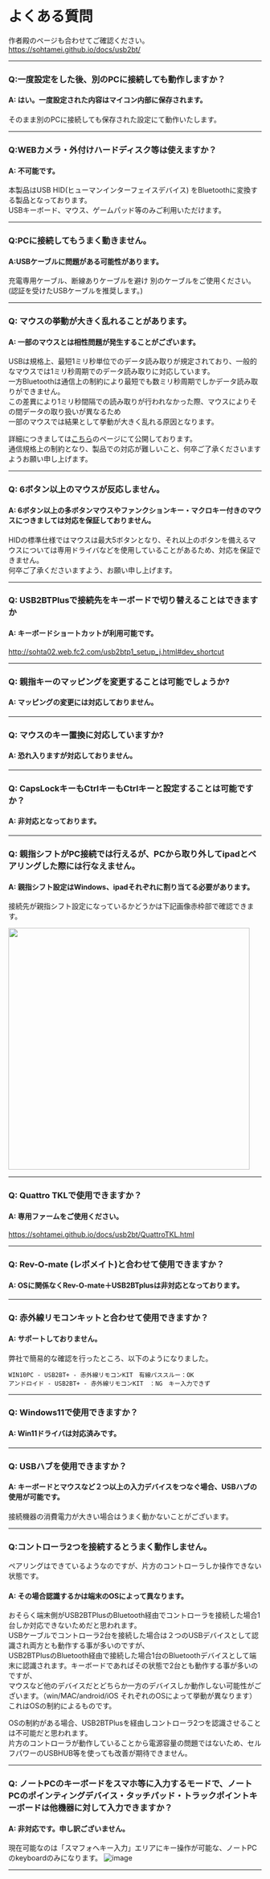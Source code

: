 # よくある質問
作者殿のページも合わせてご確認ください。  
https://sohtamei.github.io/docs/usb2bt/

----

### Q:一度設定をした後、別のPCに接続しても動作しますか？

#### A: はい。一度設定された内容はマイコン内部に保存されます。
そのまま別のPCに接続しても保存された設定にて動作いたします。  

----

### Q:WEBカメラ・外付けハードディスク等は使えますか？

#### A: 不可能です。
本製品はUSB HID(ヒューマンインターフェイスデバイス)
をBluetoothに変換する製品となっております。  
USBキーボード、マウス、ゲームパッド等のみご利用いただけます。
  
----

### Q:PCに接続してもうまく動きません。

#### A:USBケーブルに問題がある可能性があります。
充電専用ケーブル、断線ありケーブルを避け
別のケーブルをご使用ください。(認証を受けたUSBケーブルを推奨します。)

----

### Q: マウスの挙動が大きく乱れることがあります。

#### A: 一部のマウスとは相性問題が発生することがございます。
USBは規格上、最短1ミリ秒単位でのデータ読み取りが規定されており、一般的なマウスでは1ミリ秒周期でのデータ読み取りに対応しています。  
一方Bluetoothは通信上の制約により最短でも数ミリ秒周期でしかデータ読み取りができません。  
この差異により1ミリ秒間隔での読み取りが行われなかった際、マウスによりその間データの取り扱いが異なるため  
一部のマウスでは結果として挙動が大きく乱れる原因となります。

詳細につきましては[こちら](https://github.com/sohtamei/docs/blob/master/usb2bt/usb2bt_mouseIssue.md)のページにて公開しております。  
通信規格上の制約となり、製品での対応が難しいこと、何卒ご了承くださいますようお願い申し上げます。  

----

### Q: 6ボタン以上のマウスが反応しません。

#### A: 6ボタン以上の多ボタンマウスやファンクションキー・マクロキー付きのマウスにつきましては対応を保証しておりません。
HIDの標準仕様ではマウスは最大5ボタンとなり、それ以上のボタンを備えるマウスについては専用ドライバなどを使用していることがあるため、対応を保証できません。  
何卒ご了承くださいますよう、お願い申し上げます。

----
  
### Q: USB2BTPlusで接続先をキーボードで切り替えることはできますか

#### A: キーボードショートカットが利用可能です。
http://sohta02.web.fc2.com/usb2btp1_setup_j.html#dev_shortcut
  
----
  
### Q: 親指キーのマッピングを変更することは可能でしょうか?

#### A: マッピングの変更には対応しておりません。 

  
----
  
### Q: マウスのキー置換に対応していますか?

#### A: 恐れ入りますが対応しておりません。
  
----
  
### Q: CapsLockキーもCtrlキーもCtrlキーと設定することは可能ですか？

#### A: 非対応となっております。
  
----
 
### Q: 親指シフトがPC接続では行えるが、PCから取り外してipadとペアリングした際には行なえません。

#### A: 親指シフト設定はWindows、ipadそれぞれに割り当てる必要があります。
接続先が親指シフト設定になっているかどうかは下記画像赤枠部で確認できます。  
  
<img src="https://bit-trade-one.co.jp/wp/wp-content/uploads/2021/11/7b91fa174967d8a7cfba1907a7379b5a.png" width="480px">  

  
----

### Q: Quattro TKLで使用できますか？

#### A: 専用ファームをご使用ください。
https://sohtamei.github.io/docs/usb2bt/QuattroTKL.html

----

### Q: Rev-O-mate (レボメイト)と合わせて使用できますか？

#### A: OSに関係なくRev-O-mate＋USB2BTplusは非対応となっております。

----

### Q: 赤外線リモコンキットと合わせて使用できますか？

#### A: サポートしておりません。

弊社で簡易的な確認を行ったところ、以下のようになりました。
```
WIN10PC - USB2BT+ - 赤外線リモコンKIT　有線パススルー：OK  
アンドロイド - USB2BT+ - 赤外線リモコンKIT　：NG　キー入力できず  
```

----

### Q: Windows11で使用できますか？

#### A: Win11ドライバは対応済みです。

----

### Q: USBハブを使用できますか？

#### A: キーボードとマウスなど２つ以上の入力デバイスをつなぐ場合、USBハブの使用が可能です。

接続機器の消費電力が大きい場合はうまく動かないことがございます。

----

### Q:コントローラ2つを接続するとうまく動作しません。  
ペアリングはできているようなのですが、片方のコントローラしか操作できない状態です。

#### A: その場合認識するかは端末のOSによって異なります。

おそらく端末側がUSB2BTPlusのBluetooth経由でコントローラを接続した場合1台しか対応できないためだと思われます。  
USBケーブルでコントローラ2台を接続した場合は２つのUSBデバイスとして認識され両方とも動作する事が多いのですが、  
USB2BTPlusのBluetooth経由で接続した場合1台のBluetoothデバイスとして端末に認識されます。キーボードであればその状態で2台とも動作する事が多いのですが、  
マウスなど他のデバイスだとどちらか一方のデバイスしか動作しない可能性がございます。（win/MAC/android/iOS それぞれのOSによって挙動が異なります）  
これはOSの制約によるものです。  

OSの制約がある場合、USB2BTPlusを経由しコントローラ2つを認識させることは不可能だと思われます。  
片方のコントローラが動作していることから電源容量の問題ではないため、セルフパワーのUSBHUB等を使っても改善が期待できません。  

----

### Q: ノートPCのキーボードをスマホ等に入力するモードで、ノートPCのポインティングデバイス・タッチパッド・トラックポイントキーボードは他機器に対して入力できますか？

#### A: 非対応です。申し訳ございません。
現在可能なのは「スマフォへキー入力」エリアにキー操作が可能な、ノートPCのkeyboardのみになります。
![image](https://user-images.githubusercontent.com/85532743/195277932-b93637cf-52bc-4105-81b9-fcd593fbfbb4.png)

----



